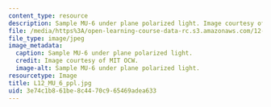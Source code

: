 ```yaml
---
content_type: resource
description: Sample MU-6 under plane polarized light. Image courtesy of MIT OCW.
file: /media/https%3A/open-learning-course-data-rc.s3.amazonaws.com/12-109-petrology-fall-2005/3e74c1b861be8c4470c965469adea633_L12_MU_6_ppl.jpg
file_type: image/jpeg
image_metadata:
  caption: Sample MU-6 under plane polarized light.
  credit: Image courtesy of MIT OCW.
  image-alt: Sample MU-6 under plane polarized light.
resourcetype: Image
title: L12_MU_6_ppl.jpg
uid: 3e74c1b8-61be-8c44-70c9-65469adea633
---
```


